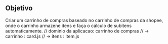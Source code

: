 ## Objetivo

Criar um carrinho de compras baseado no carrinho de compras da shopee, onde o carrinho armazene itens e faça
o cálculo de subitens automaticamente.
// dominio da aplicacao: carrinho de compras
// -> carrinho : card.js
// -> itens : item.js
